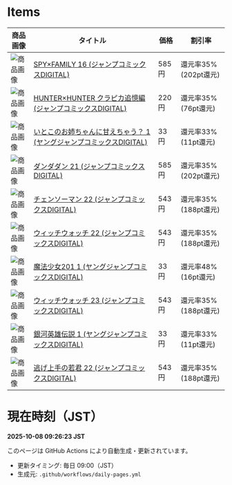 
# Items

| 商品画像 | タイトル | 価格 | 割引率 |
|----------|----------|------|--------|
| ![商品画像](https://m.media-amazon.com/images/I/41EpmOJm+4L._SL160_.jpg) | [SPY×FAMILY 16 (ジャンプコミックスDIGITAL)](https://www.amazon.co.jp/dp/B0FPBXMQBH?tag=ap231ex-22&linkCode=osi&th=1&psc=1) | 585円 | 還元率35% (202pt還元) |
| ![商品画像](https://m.media-amazon.com/images/I/61enTC8RqgL._SL160_.jpg) | [HUNTER×HUNTER クラピカ追憶編 (ジャンプコミックスDIGITAL)](https://www.amazon.co.jp/dp/B0C8MJH6G9?tag=ap231ex-22&linkCode=osi&th=1&psc=1) | 220円 | 還元率35% (76pt還元) |
| ![商品画像](https://m.media-amazon.com/images/I/51umS8hQGcL._SL160_.jpg) | [いとこのお姉ちゃんに甘えちゃう？ 1 (ヤングジャンプコミックスDIGITAL)](https://www.amazon.co.jp/dp/B0DJB5M9HW?tag=ap231ex-22&linkCode=osi&th=1&psc=1) | 33円 | 還元率33% (11pt還元) |
| ![商品画像](https://m.media-amazon.com/images/I/51LkeIinnPL._SL160_.jpg) | [ダンダダン 21 (ジャンプコミックスDIGITAL)](https://www.amazon.co.jp/dp/B0FPBXCB9K?tag=ap231ex-22&linkCode=osi&th=1&psc=1) | 585円 | 還元率35% (202pt還元) |
| ![商品画像](https://m.media-amazon.com/images/I/51rge7-APZL._SL160_.jpg) | [チェンソーマン 22 (ジャンプコミックスDIGITAL)](https://www.amazon.co.jp/dp/B0FKRMCG31?tag=ap231ex-22&linkCode=osi&th=1&psc=1) | 543円 | 還元率35% (188pt還元) |
| ![商品画像](https://m.media-amazon.com/images/I/51hXnosXgKL._SL160_.jpg) | [ウィッチウォッチ 22 (ジャンプコミックスDIGITAL)](https://www.amazon.co.jp/dp/B0FBLQF6QT?tag=ap231ex-22&linkCode=osi&th=1&psc=1) | 543円 | 還元率35% (188pt還元) |
| ![商品画像](https://m.media-amazon.com/images/I/515yuWDthrL._SL160_.jpg) | [魔法少女201 1 (ヤングジャンプコミックスDIGITAL)](https://www.amazon.co.jp/dp/B0CW1KRTLH?tag=ap231ex-22&linkCode=osi&th=1&psc=1) | 33円 | 還元率48% (16pt還元) |
| ![商品画像](https://m.media-amazon.com/images/I/517v2Jrr6hL._SL160_.jpg) | [ウィッチウォッチ 23 (ジャンプコミックスDIGITAL)](https://www.amazon.co.jp/dp/B0FKRVFLVW?tag=ap231ex-22&linkCode=osi&th=1&psc=1) | 543円 | 還元率35% (188pt還元) |
| ![商品画像](https://m.media-amazon.com/images/I/61CuScx9mjL._SL160_.jpg) | [銀河英雄伝説 1 (ヤングジャンプコミックスDIGITAL)](https://www.amazon.co.jp/dp/B01AT6UKK4?tag=ap231ex-22&linkCode=osi&th=1&psc=1) | 33円 | 還元率33% (11pt還元) |
| ![商品画像](https://m.media-amazon.com/images/I/51m-Etg2VrL._SL160_.jpg) | [逃げ上手の若君 22 (ジャンプコミックスDIGITAL)](https://www.amazon.co.jp/dp/B0FPBW5MPV?tag=ap231ex-22&linkCode=osi&th=1&psc=1) | 543円 | 還元率35% (188pt還元) |



# 現在時刻（JST）
**2025-10-08 09:26:23 JST**

このページは GitHub Actions により自動生成・更新されています。
- 更新タイミング: 毎日 09:00（JST）
- 生成元: `.github/workflows/daily-pages.yml`
